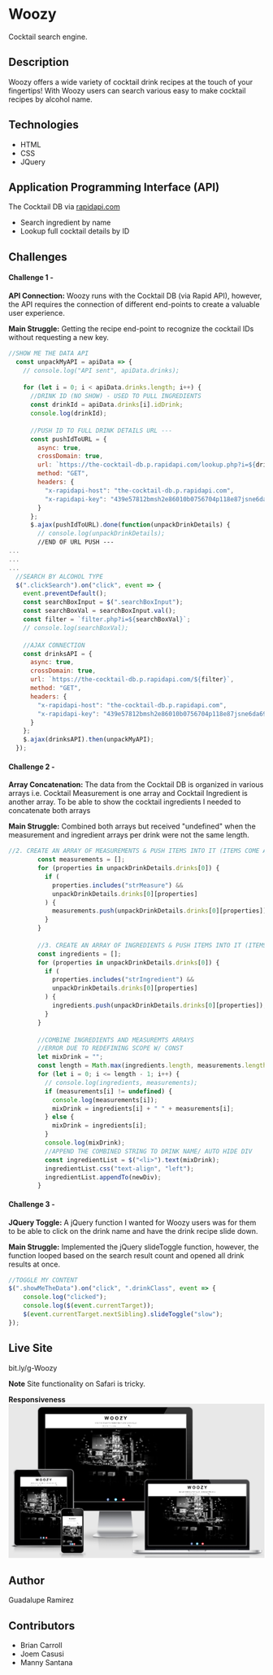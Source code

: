 # Woozy
Cocktail search engine.

## Description
Woozy offers a wide variety of cocktail drink recipes at the touch of your fingertips! With Woozy users can search various easy to make cocktail recipes by alcohol name.

## Technologies
* HTML
* CSS
* JQuery

## Application Programming Interface (API)
The Cocktail DB via [rapidapi.com](https://rapidapi.com/theapiguy/api/the-cocktail-db/endpoints)
* Search ingredient by name
* Lookup full cocktail details by ID

## Challenges
#### Challenge 1 -
**API Connection:** Woozy runs with the Cocktail DB (via Rapid API), however, the API requires the connection of different end-points to create a valuable user experience.

**Main Struggle:** Getting the recipe end-point to recognize the cocktail IDs without requesting a new key. 
```javascript
//SHOW ME THE DATA API
  const unpackMyAPI = apiData => {
    // console.log("API sent", apiData.drinks);

    for (let i = 0; i < apiData.drinks.length; i++) {
      //DRINK ID (NO SHOW) - USED TO PULL INGREDIENTS
      const drinkId = apiData.drinks[i].idDrink;
      console.log(drinkId);

      //PUSH ID TO FULL DRINK DETAILS URL ---
      const pushIdToURL = {
        async: true,
        crossDomain: true,
        url: `https://the-cocktail-db.p.rapidapi.com/lookup.php?i=${drinkId}`,
        method: "GET",
        headers: {
          "x-rapidapi-host": "the-cocktail-db.p.rapidapi.com",
          "x-rapidapi-key": "439e57812bmsh2e86010b0756704p118e87jsne6da69923959"
        }
      };
      $.ajax(pushIdToURL).done(function(unpackDrinkDetails) {
        // console.log(unpackDrinkDetails);
        //END OF URL PUSH ---
...
...
...
  //SEARCH BY ALCOHOL TYPE
  $(".clickSearch").on("click", event => {
    event.preventDefault();
    const searchBoxInput = $(".searchBoxInput");
    const searchBoxVal = searchBoxInput.val();
    const filter = `filter.php?i=${searchBoxVal}`;
    // console.log(searchBoxVal);

    //AJAX CONNECTION
    const drinksAPI = {
      async: true,
      crossDomain: true,
      url: `https://the-cocktail-db.p.rapidapi.com/${filter}`,
      method: "GET",
      headers: {
        "x-rapidapi-host": "the-cocktail-db.p.rapidapi.com",
        "x-rapidapi-key": "439e57812bmsh2e86010b0756704p118e87jsne6da69923959"
      }
    };
    $.ajax(drinksAPI).then(unpackMyAPI);
  });
```


#### Challenge 2 -
**Array Concatenation:** 
The data from the Cocktail DB is organized in various arrays i.e. Cocktail Measurement is one array and Cocktail Ingredient is another array.  To be able to show the cocktail  ingredients I needed to concatenate both arrays 

**Main Struggle:** Combined both arrays but received "undefined" when the measurement and ingredient arrays per drink were not the same length.

```javascript
//2. CREATE AN ARRAY OF MEASUREMENTS & PUSH ITEMS INTO IT (ITEMS COME AS SINGLE STRING ITEMS)
        const measurements = [];
        for (properties in unpackDrinkDetails.drinks[0]) {
          if (
            properties.includes("strMeasure") &&
            unpackDrinkDetails.drinks[0][properties]
          ) {
            measurements.push(unpackDrinkDetails.drinks[0][properties]);
          }
        }
        
        //3. CREATE AN ARRAY OF INGREDIENTS & PUSH ITEMS INTO IT (ITEMS COME AS SINGLE STRING ITEMS)
        const ingredients = [];
        for (properties in unpackDrinkDetails.drinks[0]) {
          if (
            properties.includes("strIngredient") &&
            unpackDrinkDetails.drinks[0][properties]
          ) {
            ingredients.push(unpackDrinkDetails.drinks[0][properties]);
          }
        }
        
        //COMBINE INGREDIENTS AND MEASUREMTS ARRAYS
        //ERROR DUE TO REDEFINING SCOPE W/ CONST
        let mixDrink = "";
        const length = Math.max(ingredients.length, measurements.length);
        for (let i = 0; i <= length - 1; i++) {
          // console.log(ingredients, measurements);
          if (measurements[i] != undefined) {
            console.log(measurements[i]);
            mixDrink = ingredients[i] + " " + measurements[i];
          } else {
            mixDrink = ingredients[i];
          }
          console.log(mixDrink);
          //APPEND THE COMBINED STRING TO DRINK NAME/ AUTO HIDE DIV
          const ingredientList = $("<li>").text(mixDrink);
          ingredientList.css("text-align", "left");
          ingredientList.appendTo(newDiv);
        } 
 ```

#### Challenge 3 -
**JQuery Toggle:** 
A jQuery function I wanted for Woozy users was for them to be able to click on the drink name and have the drink recipe slide down. 

**Main Struggle:**
Implemented the jQuery slideToggle function, however, the function looped based on the search result count and opened all drink results at once.

```javascript
//TOGGLE MY CONTENT
$(".showMeTheData").on("click", ".drinkClass", event => {
    console.log("clicked");
    console.log($(event.currentTarget));
    $(event.currentTarget.nextSibling).slideToggle("slow");
});
```

## Live Site
bit.ly/g-Woozy

**Note** Site functionality on Safari is tricky.

**Responsiveness**  
![Responsivenes](images/responsive.png)
## Author
Guadalupe Ramirez

## Contributors
* Brian Carroll
* Joem Casusi
* Manny Santana

